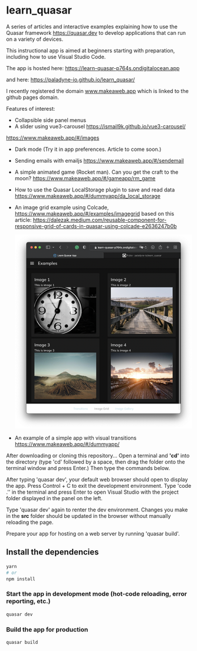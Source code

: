 # learn_quasar

A series of articles and interactive examples explaining how to use the Quasar framework https://quasar.dev to develop applications that can run on a variety of devices.

This instructional app is aimed at beginners starting with preparation, including how to use Visual Studio Code.

The app is hosted here:
https://learn-quasar-p764s.ondigitalocean.app

and here:
https://paladyne-io.github.io/learn_quasar/

I recently registered the domain www.makeaweb.app which is linked to the github pages domain.

Features of interest:
* Collapsible side panel menus
* A slider using vue3-carousel https://ismail9k.github.io/vue3-carousel/

https://www.makeaweb.app/#/images

* Dark mode (Try it in app preferences. Article to come soon.)
* Sending emails with emailjs
https://www.makeaweb.app/#/sendemail
* A simple animated game (Rocket man). Can you get the craft to the moon?
https://www.makeaweb.app/#/gameapp/rm_game
* How to use the Quasar LocalStorage plugin to save and read data
https://www.makeaweb.app/#/dummyapp/da_local_storage
* An image grid example using Colcade,
https://www.makeaweb.app/#/examples/imagegrid
based on this article:
  https://dalezak.medium.com/reusable-component-for-responsive-grid-of-cards-in-quasar-using-colcade-e2636247b0b


  ![Card Grid screenshot](/public/images/learn_quasar_examples_screenshot.png)

* An example of a simple app with visual transitions
https://www.makeaweb.app/#/dummyapp/

After downloading or cloning this repository...
Open a terminal and <b>'cd'</b> into the directory (type 'cd' followed by a space, then drag the folder onto the terminal window and press Enter.) Then type the commands below.

After typing 'quasar dev', your default web browser should open to display the app.
Press Control + C to exit the development environment. Type 'code .'' in the terminal and press Enter to open Visual Studio with the project folder displayed in the panel on the left.

Type 'quasar dev' again to renter the dev environment. Changes you make in the <b>src</b> folder should be updated in the browser without manually reloading the page.

Prepare your app for hosting on a web server by running 'quasar build'.

## Install the dependencies
```bash
yarn
# or
npm install
```

### Start the app in development mode (hot-code reloading, error reporting, etc.)
```bash
quasar dev
```

### Build the app for production
```bash
quasar build
```

